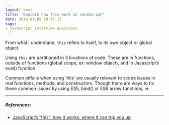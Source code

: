 ```yaml
---
layout: post
title: "Explain how this work in JavaScript"
date: 2016-01-05 10:47:13
tags:
- javascript interview questions
---
```


From what I understand, `this` refers to itself, to its own object or global object.

Using `this` are partitioned in 3 locations of code. These are in functions, outside of functions (global scope, ex: window object), and in Javascript’s eval() function.

Common pitfalls when using ‘this’ are usually relevant to scope issues in real functions, methods, and constructors. Though there are ways to fix these common issues by using ES5, bind() or ES6 arrow functions, =>

-----

##### **References:**

- [JavaScript’s “this”: how it works, where it can trip you up](http://www.2ality.com/2014/05/this.html)

